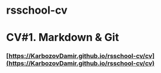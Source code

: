 # rsschool-cv

# CV#1. Markdown & Git

###  [https://KarbozovDamir.github.io/rsschool-cv/cv](https://KarbozovDamir.github.io/rsschool-cv/cv)

